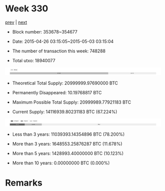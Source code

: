 # Week 330

[prev](week0329.md) | [next](week0331.md)

- Block number: 353678~354677

- Date: 2015-04-26 03:15:05~2015-05-03 03:15:04

- The number of transaction this week: 748288

- Total utxo: 18940077

![](../images/mined_week0330.png)

- Theoretical Total Supply: 20999999.97690000 BTC

- Permanently Disappeared: 10.19768817 BTC

- Maximum Possible Total Supply: 20999989.77921183 BTC

- Current Supply: 14116939.80231183 BTC (67.224%)

![](../images/year_week0330.png)


- Less than 3 years: 11039393.14354896 BTC (78.200%)

- More than 3 years: 1648553.25876287 BTC (11.678%)

- More than 5 years: 1428993.40000000 BTC (10.123%)

- More than 10 years: 0.00000000 BTC (0.000%)

# Remarks

